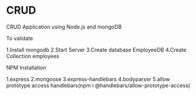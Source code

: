 # CRUD
CRUD Application using Node.js and mongoDB

To validate
 
1.Install mongodb
2.Start Server
3.Create database EmployeeDB
4.Create Collection employees

NPM Installation

1.express 
2.mongoose 
3.express-handlebars 
4.bodyparser
5.allow prototype access handlebars(npm i @handlebars/allow-prototype-access)
